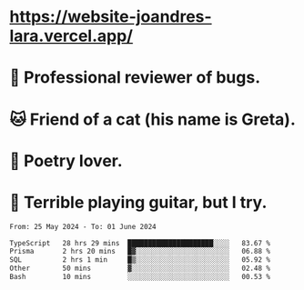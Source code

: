 # https://website-joandres-lara.vercel.app/
# 🐛 Professional reviewer of bugs.
# 🐱 Friend of a cat (his name is Greta).
# 📜 Poetry lover.
# 🎸 Terrible playing guitar, but I try.

<!--START_SECTION:waka-->

```txt
From: 25 May 2024 - To: 01 June 2024

TypeScript   28 hrs 29 mins  █████████████████████░░░░   83.67 %
Prisma       2 hrs 20 mins   █▓░░░░░░░░░░░░░░░░░░░░░░░   06.88 %
SQL          2 hrs 1 min     █▒░░░░░░░░░░░░░░░░░░░░░░░   05.92 %
Other        50 mins         ▓░░░░░░░░░░░░░░░░░░░░░░░░   02.48 %
Bash         10 mins         ░░░░░░░░░░░░░░░░░░░░░░░░░   00.53 %
```

<!--END_SECTION:waka-->
